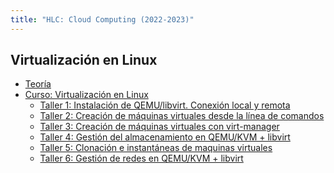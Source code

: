 ```yaml
---
title: "HLC: Cloud Computing (2022-2023)"
---
```


## Virtualización en Linux

* [Teoría](https://raw.githubusercontent.com/josedom24/presentaciones/main/hlc/virtualizacion.pdf)
* [Curso: Virtualización en Linux](https://github.com/josedom24/curso_virtualizacion_linux)
	* [Taller 1: Instalación de QEMU/libvirt. Conexión local y remota](1_virtualizacion/t1.html)
	* [Taller 2: Creación de máquinas virtuales desde la línea de comandos]()
	* [Taller 3: Creación de máquinas virtuales con virt-manager]()
	* [Taller 4: Gestión del almacenamiento en QEMU/KVM + libvirt]()
	* [Taller 5: Clonación e instantáneas de maquinas virtuales]()
	* [Taller 6: Gestión de redes en QEMU/KVM + libvirt]()
